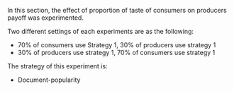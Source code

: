 In this section, the effect of proportion of taste of consumers on producers payoff was experimented.  

Two different settings of each experiments are as the following:

+ 70% of consumers use Strategy 1, 30% of producers use strategy 1
+ 30% of producers use strategy 1, 70% of consumers use strategy 1

The strategy of this experiment is: 
+ Document-popularity
